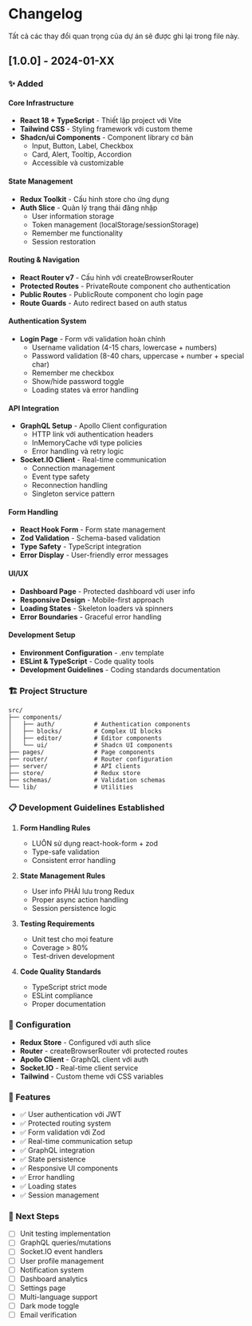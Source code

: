 # Changelog

Tất cả các thay đổi quan trọng của dự án sẽ được ghi lại trong file này.

## [1.0.0] - 2024-01-XX

### ✨ Added

#### Core Infrastructure
- **React 18 + TypeScript** - Thiết lập project với Vite
- **Tailwind CSS** - Styling framework với custom theme
- **Shadcn/ui Components** - Component library cơ bản
  - Input, Button, Label, Checkbox
  - Card, Alert, Tooltip, Accordion
  - Accessible và customizable

#### State Management
- **Redux Toolkit** - Cấu hình store cho ứng dụng
- **Auth Slice** - Quản lý trạng thái đăng nhập
  - User information storage
  - Token management (localStorage/sessionStorage)
  - Remember me functionality
  - Session restoration

#### Routing & Navigation
- **React Router v7** - Cấu hình với createBrowserRouter
- **Protected Routes** - PrivateRoute component cho authentication
- **Public Routes** - PublicRoute component cho login page
- **Route Guards** - Auto redirect based on auth status

#### Authentication System
- **Login Page** - Form với validation hoàn chỉnh
  - Username validation (4-15 chars, lowercase + numbers)
  - Password validation (8-40 chars, uppercase + number + special char)
  - Remember me checkbox
  - Show/hide password toggle
  - Loading states và error handling

#### API Integration
- **GraphQL Setup** - Apollo Client configuration
  - HTTP link với authentication headers
  - InMemoryCache với type policies
  - Error handling và retry logic
- **Socket.IO Client** - Real-time communication
  - Connection management
  - Event type safety
  - Reconnection handling
  - Singleton service pattern

#### Form Handling
- **React Hook Form** - Form state management
- **Zod Validation** - Schema-based validation
- **Type Safety** - TypeScript integration
- **Error Display** - User-friendly error messages

#### UI/UX
- **Dashboard Page** - Protected dashboard với user info
- **Responsive Design** - Mobile-first approach
- **Loading States** - Skeleton loaders và spinners
- **Error Boundaries** - Graceful error handling

#### Development Setup
- **Environment Configuration** - .env template
- **ESLint & TypeScript** - Code quality tools
- **Development Guidelines** - Coding standards documentation

### 🏗️ Project Structure

```
src/
├── components/
│   ├── auth/           # Authentication components
│   ├── blocks/         # Complex UI blocks  
│   ├── editor/         # Editor components
│   └── ui/             # Shadcn UI components
├── pages/              # Page components
├── router/             # Router configuration
├── server/             # API clients
├── store/              # Redux store
├── schemas/            # Validation schemas
└── lib/                # Utilities
```

### 📋 Development Guidelines Established

1. **Form Handling Rules**
   - LUÔN sử dụng react-hook-form + zod
   - Type-safe validation
   - Consistent error handling

2. **State Management Rules**
   - User info PHẢI lưu trong Redux
   - Proper async action handling
   - Session persistence logic

3. **Testing Requirements**
   - Unit test cho mọi feature
   - Coverage > 80%
   - Test-driven development

4. **Code Quality Standards**
   - TypeScript strict mode
   - ESLint compliance
   - Proper documentation

### 🔧 Configuration

- **Redux Store** - Configured với auth slice
- **Router** - createBrowserRouter với protected routes
- **Apollo Client** - GraphQL client với auth
- **Socket.IO** - Real-time client service
- **Tailwind** - Custom theme với CSS variables

### 📱 Features

- ✅ User authentication với JWT
- ✅ Protected routing system  
- ✅ Form validation với Zod
- ✅ Real-time communication setup
- ✅ GraphQL integration
- ✅ State persistence
- ✅ Responsive UI components
- ✅ Error handling
- ✅ Loading states
- ✅ Session management

### 🎯 Next Steps

- [ ] Unit testing implementation
- [ ] GraphQL queries/mutations
- [ ] Socket.IO event handlers  
- [ ] User profile management
- [ ] Notification system
- [ ] Dashboard analytics
- [ ] Settings page
- [ ] Multi-language support
- [ ] Dark mode toggle
- [ ] Email verification
